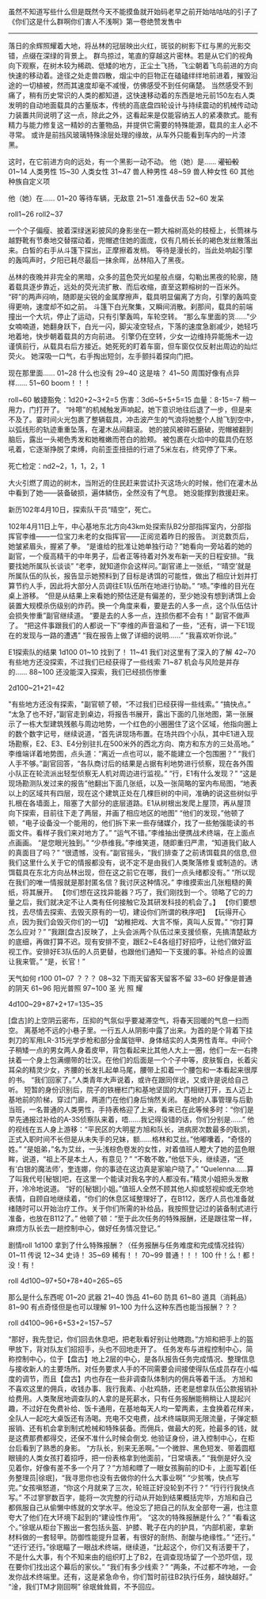 虽然不知道写些什么但是既然今天不能摸鱼就开始码老早之前开始咕咕咕的引子了
《你们这是什么群啊你们害人不浅啊》第一卷绝赞发售中

---------
落日的余辉照耀着大地，将丛林的冠层映出火红，斑驳的树影下红与黑的光影交错，点缀在深绿的背景上。
群鸟掠过，笔直的穿越这片密林。若是从它们的视角向下观察，在树木较为稀疏、低矮的地方，正尘土飞扬，飞尘朝着飞鸟前进的方向快速的移动着。途径之处走兽四散，烟尘中的巨物正在磕磕绊绊地前进着，摧毁沿途的一切植被，然而其速度却毫不减慢，仿佛感受不到任何痛楚。
当然感受不到痛了，稍有历史常识的人类的都知道，这快速移动着的东西是地元前150左右人类发明的自动地面载具的古董版本，传统的高底盘四轮设计与持续震动的机械传动动力装置共同说明了这一点，除此之外，这看起来是仅能容纳五人的紧凑款式。能有精力与能力修复这一精妙的古董物品，并提供它需要的特殊能源，载具的主人必不寻常。
或许是前挡风玻璃特殊涂层处理的缘故，从车外只能看到车内的一片漆黑。

这时，在它前进方向的远处，有一个黑影一动不动。
他（她）是……
~~灌铅骰~~
01~14 人类男性
15~30 人类女性
31~47 兽人种男性
48~59 兽人种女性
60 其他种族自定义项

他（她）在……
01~20 等待车辆，无敌意
21~51 准备伏击
52~60 发呆

roll1~26
roll2~37

一个个子偏瘦、披着深绿迷彩披风的身影坐在一颗大榕树高处的枝桠上，长筒袜与越野靴有节奏地交替摆动着，兜帽遮住她的面庞，仅有几梢长长的褐色发丝散落出来。白皙的右手从斗篷下探出，正摩擦着发梢。
等待是漫长的，当此处响起引擎的轰鸣声时，夕阳已耗尽最后一抹余晖，丛林陷入了黑夜。

丛林的夜晚并非完全的黑暗，众多的蓝色荧光如星般点缀，勾勒出黑夜的轮廓，随着载具逐步靠近，远处的荧光流扩散、而后收缩，直至这颗榕树的一百米外。
“砰”的两声闷响，随即是尖锐的金属摩擦声，载具明显偏离了方向，引擎的轰鸣变得更响，速度却不如之前。
斗篷下白光聚集，又瞬间消散。刹那间，载具的前端撞出一个大坑，停止了运动，只有引擎轰鸣，车轮空转。
“那么车里面的货……”少女喃喃道，她翻身跃下，白光一闪，脚尖凌空轻点，下落的速度急剧减少，她轻巧地着地，快步朝着载具的方向前进。
引擎仍在空转，少女一边维持异能施术一边谨慎前行，从载具右后方接近。她死死的盯着车窗，但车窗仅仅反射出周边的灿烂荧火。
她深吸一口气，右手掏出短剑，左手颤抖着探向门把。

现在那里面……
01~28 什么也没有
29~40 这是啥？
41~50 周围好像有点异样……
51~60 boom！！！

roll~60
敏捷豁免：1d20+2~3+2=5
伤害：3d6~5+5+5=15
血量：8-15=-7
稍一用力，门打开了。
“咔嚓”的机械触发声响起，她下意识地往后退了一步，但是来不及了。霎时间火光包裹了整辆载具，冲击波产生的气浪将她整个人抛飞到空中，以弧线形的轨迹重重坠落，在灌木丛间翻滚。
她的披风被碎石磨破，兜帽被翻到脑后，露出一头褐色秀发和她稚嫩而苍白的脸颊。
被包裹在火焰中的载具仍在怒吼着，它逐渐挣脱了束缚，向前歪歪扭扭的行进了5米左右，终究停了下来。

死亡检定：nd2~2，1，1，2，1

大火引燃了周边的树木，当附近的住民赶来尝试扑灭这场火的时候，他们在灌木丛中看到了她——装备破损，遍体鳞伤，全然没有了气息。
她没能撑到救援赶来。

新历102年4月10日，探索队干员“晴空”，死亡。

102年4月11日上午，中心基地东北方向43km处探索队B2分部指挥室内，分部指挥官李维——一位宝刀未老的女指挥官——正阅览着昨日的报告。
浏览数页后，她皱紧眉头，握紧了拳。
“是谁给的批准让她单独行动？”她看向一旁站着的她的副官，一个瘦高精干的中年男子，后者正等待着对外发布新一天的日程安排。“我要找她所属队长谈谈”
“老李，就知道你会这样问。”副官递上一张纸，“‘晴空’就是所属队伍的队长，报告显示她预料到了目标是诱饵的可能性，做出了相应计划并打算节约人手，因此将大部分人员调往E1队伍所在地进行协助。”
“啧。”李维的目光在桌上游移。
“但是从结果上来看她的预估还是有偏差的，至少她没有想到诱饵上会装置大规模杀伤级别的炸药。换一个角度来看，要是去的人多一点，这个队伍估计会损失惨重”副官继续道。
“要是去的人多一点，连损伤都不会有！”
副官不做声了。
“把这件事跟我们的人都说一下”李维的声音温和了一些，“还有，讲一下E1现在的发现与一路的遭遇”
“我在报告上做了详细的说明……”
“我喜欢听你说。”

E1探索队的结果 1d100
01~10 找到了！
11~41 我们对这里有了深入的了解
42~70 有些地方还没探索，不过我们已经获得了一些线索
71~87 机会与风险是并存的……
88~100 还没能深入探索，我们已经损伤惨重

2d100~21+21=42

"有些地方还没有探索，"副官顿了顿，“不过我们已经获得一些线索。”
“搞快点。”
“太急了也不好，”副官走到桌边，将报告书展开，露出下面的几张地图，第一张展示了一栋大型建筑残骸与周边地势，一个红色的小圈圈住了这个区域，他指向圈上的数个数字记号，继续说道，“首先讲现场布置。在场共四个小队，其中E1进入现场勘察，E2、E3、E4分别驻扎在500米外的西北方向、南方和东方的三处高地。”
李维端详着地势图，点头道：“离近一点也可以，能不能建立一个包围圈？”
“我们人手不够。”副官回答，“各队商讨后的结果是占据有利地势进行侦察，现在各外围小队正在轮流派出轻型侦察无人机对周边进行监视。”
“行，E1有什么发现？”
“这是现场勘测队发过来的报告”他翻出下面几张纸，以及一张简略的室内布局图，“地表以上的区域共有四层，现在这个建筑正处在几棵巨树的中间，准确的说这些树似乎扎根在各墙面上，阻塞了大部分的底层道路。E1从树根出发爬上屋顶，再从屋顶向下探索，目前往下走了两层，并画了相应地区的地图”
“他们的发现，”他顿了顿，“电子设备没一个能用的，他们拆下来一些存储媒介，找了一些勉强能读的书面文件。看样子我们来对地方了。”
“运气不错。”李维抽出便携战术终端，在上面点点画画。
“是您眼光独到。”
“少恭维我。”李维笑道，随即重归严肃，“知道我们敌人的真面目了吗？”
“很遗憾，没有。”副官摇头，“我们排查了之前诱饵载具的信息,但我们这里什么关于它的情报都没有，说不定不是由我们人类聚落修复或制造的。诱饵载具在东北方向丛林出现，但在这之前它在哪，我们一点头绪都没有。”
“所以现在我们的唯一情报就是那封匿名信？我讨厌这种情况。”
李维摸索出几张粗糙的黄纸，将其展开。
【你们想在这找异能器？巧了，我们刚找到一个。领略了它的力量之后，我们就决定不让人类有任何接触它及其研发科技的机会了。】
【你们要想找，去尽情去探索、去毁灭原有的一切，建设你们所谓的秩序吧】
【玩得开心点，因为我们会毁灭你们的一切】
“幼稚把戏、大言不惭，真叫人反胃。”
“你打算怎么应对？”
”我跟[盘古]反映了，上头会派两个队伍过来支援侦察，先搞清楚敌方的底细，再做打算不迟。现有安排不变，跟E2~E4各组打好招呼，让他们做好监视工作。安排好E3队伍的人员更替，也跟他们通知一下支援的事。补给点的设置让我来管。”
“是，长官！”

天气如何 r100
01~07 ？？？
08~32 下雨天留客天留客不留
33~60 好像是普通的阴天
61~96 阳光普照
97~100 圣 光 照 耀

4d100~29+87+2+17=135~35

[盘古]的上空阴云密布，压抑的气氛似乎要凝滞空气，将春天回暖的气息一扫而空。
离基地不远的小巷子里。一行五人从阴影中露了出来。为首的是个背着下挂刺刀的军用LR-315光学步枪和部分金属铠甲、身体结实的人类男性青年。中间个子稍矮一点的男女两人身着皮甲，背包看起来比其他人大上一圈，他们一左一右搀扶着一个身上包满绷带的壮汉。在他们的后面是一个个子中等，皮肤皙白，长着尖耳朵的精灵少女，齐腰的长发扎起单马尾，腰带上扣着一个腰包和一本看起来很厚的书。
“我们回家了。”人类青年大声说着，或许在跟同伴说，又或许是说给自己听。
短暂的身份识别后，院子的铁栅栏门和基地坚固的大门相继打开，五人迈上基地前的阶梯，穿过门廊，两道门在他们身后悄然关闭。
基地的人事管理与后勤当班，一名普通的人类男性，手持表格迎了上来，看来已在此等候多时：“你们是早先通报过补给的A-3S侦察队来着，唔……我记得没错的话，你们分别是……”
他的视线在五人身上游移：“平民区的大明星方旭和队长，进病房次数最多的耿凯，正式入职时间不长但是从未失手的兄妹，额……格林和艾丝。”他嘟囔着，“奇怪的姓。”
“是姐弟，”名为艾丝，一头浅棕色卷发的女性，对着值班人瞪大了她的蓝色眼眸，说道，“祖上不是本土人，有意见？”
“不敢不敢，”他低下头，继续道，“还有‘白银的魔法师’，奎连娜，你的事迹在这边真是家喻户晓了。”
“Quelenna……算了叫我代号[秘银]吧，在这里一个能读对我名字的人都没有。”精灵小姐把头发散开，冷冷地说道。
“好的[秘银]小姐。”值班人全然不顾其他人抑或怒视抑或无奈地表情，自顾自地继续着，“你们的休息区域整理好了，在B112，医疗人员也准备就绪随时可以开始治疗工作。关于你们所需的补给品，我按照登记过的装备制式进行准备，也放在B112了。”
他顿了顿：“至于此次任务的特殊报酬，还是跟往常一样，麻烦方队长去一趟控制中心，做好任务情况登记。”

剧情roll 1d100
拿到了什么特殊报酬？（任务报酬与任务难度和完成情况挂钩）
01~11 传说
12~34 史诗！
35~69 稀有！！
70~99 普通！！！
100 什！么！都！没！有！

roll 4d100~97+50+78+40=265~65

那么是什么东西呢
01~20 武器
21~40 饰品
41~60 防具
61~80 道具（消耗品）
81~90 有点奇怪但是也可以理解
91~100 为什么这种东西也能当报酬？？？

roll d4100~96+6+53+2=157~57

“那好，我先登记，你们回去休息吧，把老耿看好别让他瞎跑。”方旭和把手上的盔甲放下，背对队友们招招手，头也不回地走开了。
任务发布与进程控制中心，简称控制中心，位于【盘古】地上2层的中心，是各队报告任务完成情况、整理信息与接收新人的主要场所。对任务要求人手的不同需要会间接使得队伍成员存在小幅度的调节，而且【盘古】内也存在一些非调查队体制内的佣兵等着干活。
方旭和不喜欢这里的佣兵，收钱办事、我行我素、小肚鸡肠，还老是想拿队伍公款报销补给费用。人类聚居地调查队的人拿的是死薪水，只有任务报酬能稍稍让人提起兴趣，不过好在免费补给、饭卡通用，在基地每天人均一荤两素，主食换着花样来，全队人一起吃大桌饭还有汤喝。充电不交电费，战术终端联网无限流量，子弹定额报销、还有机会拿到制式枪械和特殊装备。而佣兵，做最大的死，抢最多的钱，就是这费那费都得交，还保不准什么时候会倒戈.
他验证身份，进入控制中心，在柜台后看到了熟悉的身影。
“方队长，别来无恙啊。”一个微胖、黑色短发、带着圆框眼镜的人类女孩打着招呼，把一份表格拿到他面前，“日常填表。”
“我倒是好久没见着你，好像有差不多一个月了？”方旭和瞟了一眼女孩胸前的ID卡，上面写着[任务整理员|徐珉]，“我寻思你也没有去做你的什么大事业啊”
“少贫嘴，快点写完。”女孩嗔怒道，“你这个月就来了三次，轮班正好没轮到不行？”
“行行行我快点写。”
不过寥寥数百字，能将一次完整的行动从开始到结果概括完毕，方旭和自己都佩服自己从偷懒中练就的文学水平。他没忘了把自己的队友全部夸一遍，也注意夸大了他们在大环境下起到的“建设性作用”。
“这次的特殊报酬是什么？”
“看看这个。”徐珉从柜台下搬出一套包括头盔、护膝、靴子在内的护具，“内部机密，拿新材料做的一套轻甲。防御性能提升显著，有很好的耐热、耐酸与绝缘性。”
“还行。”
“‘还行’还行。”徐珉瞄了一眼战术终端，继续道，“比起这个，你们又有活要干了，不是什么大事，有个不知来由的组织盯上了B2，在调查现场留了一个恐吓信，现在要你们找出这个幕后的家伙。”
“我们有多少线索？”
“两条，不过都不咋地，一会发你战术终端里。还有，这是紧急命令，你们暂时前往B2执行任务，越快越好。”
“淦，我们TM才刚回啊”
徐珉耸耸肩，不予回应。
